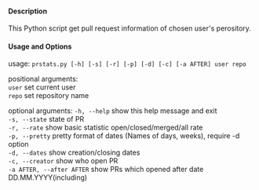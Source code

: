 
#### Description

This Python script get pull request information of chosen user's perository.


#### Usage and Options

usage: `prstats.py [-h] [-s] [-r] [-p] [-d] [-c] [-a AFTER] user repo`

positional arguments:  
  `user`                  set current user  
  `repo`                  set repository name

optional arguments:
  `-h, --help`               show this help message and exit  
  `-s, --state`              state of PR  
  `-r, --rate`               show basic statistic open/closed/merged/all rate  
  `-p, --pretty`             pretty format of dates (Names of days, weeks), require -d option  
  `-d, --dates`              show creation/closing dates  
  `-c, --creator`            show who open PR  
  `-a AFTER, --after AFTER`  show PRs which opened after date DD.MM.YYYY(including)  

